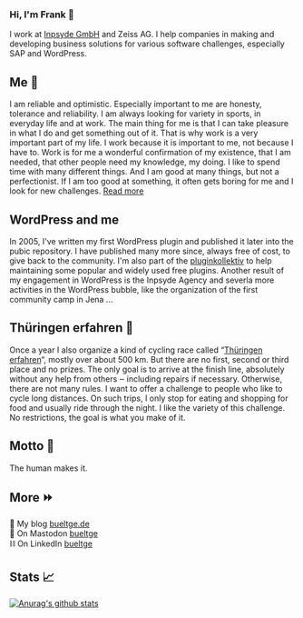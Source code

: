 ### Hi, I'm Frank 👋

I work at [Inpsyde GmbH](https://github.com/inpsyde/) and Zeiss AG. I help companies in making and developing business solutions for various software challenges, especially SAP and WordPress.

## Me :man:
I am reliable and optimistic. Especially important to me are honesty, tolerance and reliability. I am always looking for variety in sports, in everyday life and at work. The main thing for me is that I can take pleasure in what I do and get something out of it. That is why work is a very important part of my life. I work because it is important to me, not because I have to. Work is for me a wonderful confirmation of my existence, that I am needed, that other people need my knowledge, my doing. I like to spend time with many different things. And I am good at many things, but not a perfectionist. If I am too good at something, it often gets boring for me and I look for new challenges. [Read more](https://inpsyde.com/en/cto-frank-bueltge/)

## WordPress and me
In 2005, I've written my first WordPress plugin and published it later into the pubic repository. I have published many more since, always free of cost, to give back to the community. I'm also part of the [pluginkollektiv](https://github.com/pluginkollektiv) to help maintaining some popular and widely used free plugins. Another result of my engagement in WordPress is the Inpsyde Agency and severla more activities in the WordPress bubble, like the organization of the first community camp in Jena ...

## Thüringen erfahren :bicyclist:
Once a year I also organize a kind of cycling race called “[Thüringen erfahren](https://bueltge.de/thueringen-erfahren/)“, mostly over about 500 km. But there are no first, second or third place and no prizes. The only goal is to arrive at the finish line, absolutely without any help from others ‒ including repairs if necessary. Otherwise, there are not many rules. I want to offer a challenge to people who like to cycle long distances. On such trips, I only stop for eating and shopping for food and usually ride through the night. I like the variety of this challenge. No restrictions, the goal is what you make of it.

## Motto :loudspeaker:
The human makes it.

## More :fast_forward:
:page_with_curl: My blog [bueltge.de](https://bueltge.de/)<br>
:speech_balloon: On Mastodon <a rel="me" href="https://home.social/@bueltge">bueltge</a><br>
:chains: On LinkedIn [bueltge](https://www.linkedin.com/in/bueltge/)<br>

## Stats :chart_with_upwards_trend:
[![Anurag's github stats](https://github-readme-stats.vercel.app/api?username=bueltge)](https://github.com/bueltge/)
